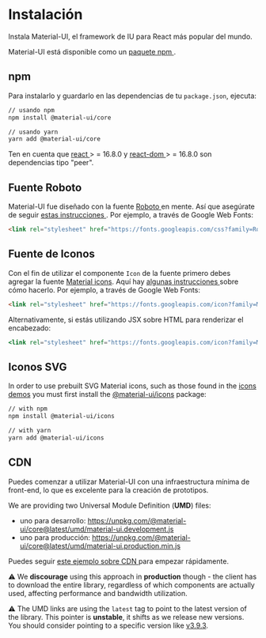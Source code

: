 # Instalación

<p class="description">Instala Material-UI, el framework de IU para React más popular del mundo.</p>

Material-UI está disponible como un [ paquete npm ](https://www.npmjs.com/package/@material-ui/core).

## npm

Para instalarlo y guardarlo en las dependencias de tu ` package.json `, ejecuta:

```sh
// usando npm
npm install @material-ui/core

// usando yarn
yarn add @material-ui/core
```

Ten en cuenta que [ react ](https://www.npmjs.com/package/react) > = 16.8.0 y [ react-dom ](https://www.npmjs.com/package/react-dom) > = 16.8.0 son dependencias tipo "peer".

## Fuente Roboto

Material-UI fue diseñado con la fuente [ Roboto ](https://fonts.google.com/specimen/Roboto) en mente. Así que asegúrate de seguir [ estas instrucciones ](/components/typography/#general). Por ejemplo, a través de Google Web Fonts:

```html
<link rel="stylesheet" href="https://fonts.googleapis.com/css?family=Roboto:300,400,500&display=swap" />
```

## Fuente de Iconos

Con el fin de utilizar el componente `Icon` de la fuente primero debes agregar la fuente [Material icons](https://material.io/tools/icons/). Aquí hay [ algunas instrucciones ](/components/icons/#font-icons) sobre cómo hacerlo. Por ejemplo, a través de Google Web Fonts:

```html
<link rel="stylesheet" href="https://fonts.googleapis.com/icon?family=Material+Icons" />
```

Alternativamente, si estás utilizando JSX sobre HTML para renderizar el encabezado:

```jsx
<link rel="stylesheet" href="https://fonts.googleapis.com/icon?family=Material+Icons" />
```

## Iconos SVG

In order to use prebuilt SVG Material icons, such as those found in the [icons demos](/components/icons/) you must first install the [@material-ui/icons](https://www.npmjs.com/package/@material-ui/icons) package:

```sh
// with npm
npm install @material-ui/icons

// with yarn
yarn add @material-ui/icons
```

## CDN

Puedes comenzar a utilizar Material-UI con una infraestructura mínima de front-end, lo que es excelente para la creación de prototipos.

We are providing two Universal Module Definition (**UMD**) files:

- uno para desarrollo: https://unpkg.com/@material-ui/core@latest/umd/material-ui.development.js
- uno para producción: https://unpkg.com/@material-ui/core@latest/umd/material-ui.production.min.js

Puedes seguir [ este ejemplo sobre CDN ](https://github.com/mui-org/material-ui/tree/master/examples/cdn) para empezar rápidamente.

⚠️ We **discourage** using this approach in **production** though - the client has to download the entire library, regardless of which components are actually used, affecting performance and bandwidth utilization.

⚠️ The UMD links are using the `latest` tag to point to the latest version of the library. This pointer is **unstable**, it shifts as we release new versions. You should consider pointing to a specific version like [v3.9.3](https://unpkg.com/@material-ui/core@3.9.3/umd/material-ui.development.js).